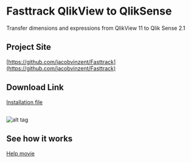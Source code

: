 # Fasttrack QlikView to QlikSense
Transfer dimensions and expressions from QlikView 11 to Qlik Sense 2.1 

## Project Site
[https://github.com/jacobvinzent/Fasttrack](https://github.com/jacobvinzent/Fasttrack)

## Download Link
[Installation file](https://github.com/jacobvinzent/Fasttrack/raw/master/setup.exe)



## 
![alt tag](https://github.com/jacobvinzent/Fasttrack/raw/master/theme.png)

## See how it works
[Help movie](https://github.com/jacobvinzent/Fasttrack/raw/version-2-1-1/ftdemo.mp4)
